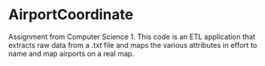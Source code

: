 # AirportCoordinate
Assignment from Computer Science 1. This code is an ETL application that extracts raw data from a .txt file and maps the various attributes in effort to name and map airports on a real map.
